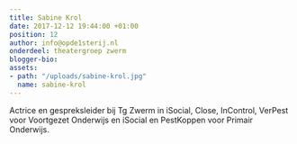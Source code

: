```yaml
---
title: Sabine Krol
date: 2017-12-12 19:44:00 +01:00
position: 12
author: info@opde1sterij.nl
onderdeel: theatergroep zwerm
blogger-bio: 
assets:
- path: "/uploads/sabine-krol.jpg"
  name: sabine-krol
---
```


Actrice en gespreksleider bij Tg Zwerm in iSocial, Close, InControl, VerPest voor Voortgezet Onderwijs en iSocial en PestKoppen voor Primair Onderwijs.

